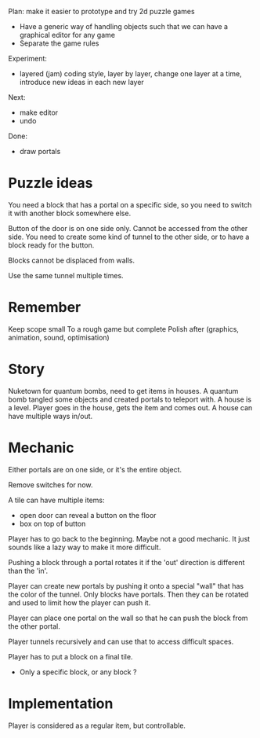 Plan: make it easier to prototype and try 2d puzzle games
- Have a generic way of handling objects such that we can have a graphical editor for any game
- Separate the game rules

Experiment:

- layered (jam) coding style, layer by layer, change one layer at a time, introduce new ideas in each new layer


Next:
- make editor
- undo

Done:
- draw portals


# Puzzle ideas

You need a block that has a portal on a specific side, so you need to switch it
with another block somewhere else.

Button of the door is on one side only. Cannot be accessed from the other side.
You need to create some kind of tunnel to the other side, or to have a block
ready for the button.

Blocks cannot be displaced from walls.

Use the same tunnel multiple times.


# Remember

Keep scope small
To a rough game but complete
Polish after (graphics, animation, sound, optimisation)


# Story

Nuketown for quantum bombs, need to get items in houses.
A quantum bomb tangled some objects and created portals to teleport with.
A house is a level.
Player goes in the house, gets the item and comes out.
A house can have multiple ways in/out.


# Mechanic

Either portals are on one side, or it's the entire object.

Remove switches for now.

A tile can have multiple items:
- open door can reveal a button on the floor
- box on top of button

Player has to go back to the beginning. Maybe not a good mechanic. It just sounds like a lazy way to make it more difficult.

Pushing a block through a portal rotates it if the 'out' direction is different than the 'in'.

Player can create new portals by pushing it onto a special "wall" that has the color of the tunnel.
Only blocks have portals. Then they can be rotated and used to limit how the player can push it.

Player can place one portal on the wall so that he can push the block from the other portal.

Player tunnels recursively and can use that to access difficult spaces.

Player has to put a block on a final tile.
- Only a specific block, or any block ?


# Implementation

Player is considered as a regular item, but controllable.
